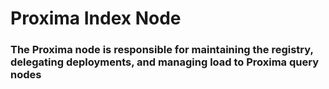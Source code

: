 # Proxima Index Node

### The Proxima node is responsible for maintaining the registry, delegating deployments, and managing load to Proxima query nodes






